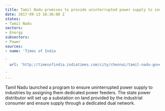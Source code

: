 ```yaml
---
title: Tamil Nadu promises to provide uninterrupted power supply to industrial consumers
date: 2017-09-13 16:36:00 Z
states:
- Tamil Nadu
sectors:
- Energy
subsectors:
- Power
sources:
- name: 'Times of India

'
  url: 'http://timesofindia.indiatimes.com/city/chennai/tamil-nadu-government-launches-dedicated-power-feeders-for-industries/articleshow/60379877.cms

'
---
```


Tamil Nadu launched a program to ensure uninterrupted power supply to industries by assigning them dedicated power feeders. The state power distributor will set up a substation on land provided by the industrial consumer and ensure supply through a dedicated dual network.